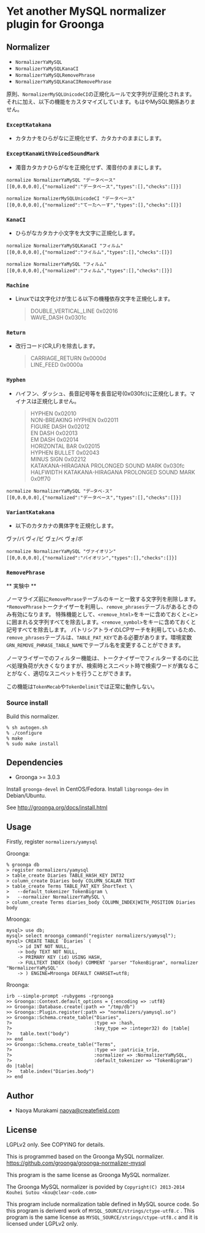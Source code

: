 # Yet another MySQL normalizer plugin for Groonga

## Normalizer

* ``NormalizerYaMySQL``
* ``NormalizerYaMySQLKanaCI``
* ``NormalizerYaMySQLRemovePhrase``
* ``NormalizerYaMySQLKanaCIRemovePhrase``

原則、``NormalizerMySQLUnicodeCI``の正規化ルールで文字列が正規化されます。それに加え、以下の機能をカスタマイズしています。もはやMySQL関係ありません。

### ``ExceptKatakana``

* カタカナをひらがなに正規化せず、カタカナのままにします。

### ``ExceptKanaWithVoicedSoundMark``

* 濁音カタカナひらがなを正規化せず、濁音付のままにします。

```
normalize NormalizerYaMySQL "データベース"
[[0,0.0,0.0],{"normalized":"データベース","types":[],"checks":[]}]

normalize NormalizerMySQLUnicodeCI "データベース"
[[0,0.0,0.0],{"normalized":"てーたへーす","types":[],"checks":[]}]
```

### ``KanaCI``

* ひらがなカタカナ小文字を大文字に正規化します。

```
normalize NormalizerYaMySQLKanaCI "フィルム"
[[0,0.0,0.0],{"normalized":"フイルム","types":[],"checks":[]}]
```

```
normalize NormalizerYaMySQL "フィルム"
[[0,0.0,0.0],{"normalized":"フィルム","types":[],"checks":[]}]
```

### ``Machine``

* Linuxでは文字化けが生じる以下の機種依存文字を正規化します。

    > DOUBLE_VERTICAL_LINE       0x02016  
    > WAVE_DASH       0x0301c

### ``Return``

* 改行コード(CR,LF)を除去します。

    > CARRIAGE_RETURN      0x0000d  
    > LINE_FEED      0x0000a

### ``Hyphen``

* ハイフン、ダッシュ、長音記号等を長音記号(0x030fc)に正規化します。マイナスは正規化しません。

    > HYPHEN     0x02010  
    > NON-BREAKING HYPHEN     0x02011  
    > FIGURE DASH     0x02012  
    > EN DASH     0x02013  
    > EM DASH     0x02014  
    > HORIZONTAL BAR     0x02015  
    > HYPHEN BULLET     0x02043  
    > MINUS SIGN     0x02212  
    > KATAKANA-HIRAGANA PROLONGED SOUND MARK     0x030fc  
    > HALFWIDTH KATAKANA-HIRAGANA PROLONGED SOUND MARK     0x0ff70

```
normalize NormalizerYaMySQL "デ―タベ‐ス"
[[0,0.0,0.0],{"normalized":"データベース","types":[],"checks":[]}]
```

### ``VariantKatakana``

* 以下のカタカナの異体字を正規化します。

ヴァ/バ ヴィ/ビ ヴェ/ベ ヴォ/ボ  

```
normalize NormalizerYaMySQL "ヴァイオリン"
[[0,0.0,0.0],{"normalized":"バイオリン","types":[],"checks":[]}]
```

### ``RemovePhrase``

** 実験中 **

ノーマライズ前に``RemovePhrase``テーブルのキーと一致する文字列を削除します。``*RemovePhrase``トークナイザーを利用し、``remove_phrases``テーブルがあるときのみ有効になります。
特殊機能として、``<remove_html>``をキーに含めておくと``<``と``>``に囲まれる文字列すべてを除去します。``<remove_symbol>``をキーに含めておくと記号すべてを除去します。
パトリシアトライのLCPサーチを利用しているため、``remove_phrases``テーブルは、``TABLE_PAT_KEY``である必要があります。環境変数``GRN_REMOVE_PHRASE_TABLE_NAME``でテーブル名を変更することができます。

ノーマライザーでのフィルター機能は、トークナイザーでフィルターするのに比べ処理負荷が大きくなりますが、検索時とスニペット時で検索ワードが異なることがなく、適切なスニペットを行うことができます。  

この機能は``TokenMecab``や``TokenDelimit``では正常に動作しない。

### Source install

Build this normalizer.

    % sh autogen.sh
    % ./configure
    % make
    % sudo make install

## Dependencies

* Groonga >= 3.0.3

Install ``groonga-devel`` in CentOS/Fedora.
Install ``libgroonga-dev`` in Debian/Ubuntu.  

See http://groonga.org/docs/install.html

## Usage

Firstly, register `normalizers/yamysql`

Groonga:

    % groonga db
    > register normalizers/yamysql
    > table_create Diaries TABLE_HASH_KEY INT32
    > column_create Diaries body COLUMN_SCALAR TEXT
    > table_create Terms TABLE_PAT_KEY ShortText \
    >   --default_tokenizer TokenBigram \
    >   --normalizer NormalizerYaMySQL \
    > column_create Terms diaries_body COLUMN_INDEX|WITH_POSITION Diaries body

Mroonga:

    mysql> use db;
    mysql> select mroonga_command("register normalizers/yamysql");
    mysql> CREATE TABLE `Diaries` (
        -> id INT NOT NULL,
        -> body TEXT NOT NULL,
        -> PRIMARY KEY (id) USING HASH,
        -> FULLTEXT INDEX (body) COMMENT 'parser "TokenBigram", normalizer "NormalizerYaMySQL'
        -> ) ENGINE=Mroonga DEFAULT CHARSET=utf8;

Rroonga:

    irb --simple-prompt -rubygems -rgroonga
    >> Groonga::Context.default_options = {:encoding => :utf8}   
    >> Groonga::Database.create(:path => "/tmp/db")
    >> Groonga::Plugin.register(:path => "normalizers/yamysql.so")
    >> Groonga::Schema.create_table("Diaries",
    ?>                              :type => :hash,
    ?>                              :key_type => :integer32) do |table|
    ?>   table.text("body")
    >> end
    >> Groonga::Schema.create_table("Terms",
    ?>                              :type => :patricia_trie,
    ?>                              :normalizer => :NormalizerYaMySQL,
    ?>                              :default_tokenizer => "TokenBigram") do |table|
    ?>   table.index("Diaries.body")
    >> end
    
## Author

* Naoya Murakami <naoya@createfield.com>

## License

LGPLv2 only. See COPYING for details.

This is programmed based on the Groonga MySQL normalizer.  
https://github.com/groonga/groonga-normalizer-mysql

This program is the same license as Groonga MySQL normalizer.

The Groonga MySQL normalizer is povided by ``Copyright(C) 2013-2014 Kouhei Sutou <kou@clear-code.com>``

This program include normalization table defined in MySQL source code. So this program is deriverd work of ``MYSQL_SOURCE/strings/ctype-utf8.c`` . This program is the same license as ``MYSQL_SOURCE/strings/ctype-utf8.c`` and it is licensed under LGPLv2 only.
